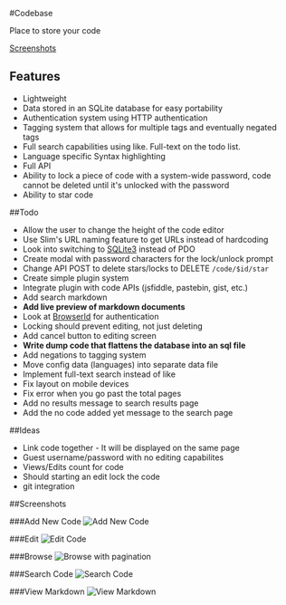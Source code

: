 #Codebase

Place to store your code

[Screenshots](https://github.com/galen/Codebase#screenshots)

## Features

- Lightweight
- Data stored in an SQLite database for easy portability
- Authentication system using HTTP authentication
- Tagging system that allows for multiple tags and eventually negated tags
- Full search capabilities using like. Full-text on the todo list.
- Language specific Syntax highlighting
- Full API
- Ability to lock a piece of code with a system-wide password, code cannot be deleted until it's unlocked with the password
- Ability to star code

##Todo

- Allow the user to change the height of the code editor
- Use Slim's URL naming feature to get URLs instead of hardcoding
- Look into switching to [SQLite3](http://de2.php.net/manual/en/book.sqlite3.php) instead of PDO
- Create modal with password characters for the lock/unlock prompt
- Change API POST to delete stars/locks to DELETE `/code/$id/star`
- Create simple plugin system
- Integrate plugin with code APIs (jsfiddle, pastebin, gist, etc.)
- Add search markdown
- **Add live preview of markdown documents**
- Look at [BrowserId](https://login.persona.org/) for authentication
- Locking should prevent editing, not just deleting
- Add cancel button to editing screen
- **Write dump code that flattens the database into an sql file**
- Add negations to tagging system
- Move config data (languages) into separate data file
- Implement full-text search instead of like
- Fix layout on mobile devices
- Fix error when you go past the total pages
- Add no results message to search results page
- Add the no code added yet message to the search page

##Ideas

- Link code together - It will be displayed on the same page
- Guest username/password with no editing capabilites
- Views/Edits count for code
- Should starting an edit lock the code
- git integration

##Screenshots

###Add New Code
![Add New Code](http://www.galengrover.com/images/codebase/new.png)

###Edit
![Edit Code](http://www.galengrover.com/images/codebase/edit.png)

###Browse
![Browse with pagination](http://www.galengrover.com/images/codebase/browse.png)

###Search Code
![Search Code](http://www.galengrover.com/images/codebase/search.png)

###View Markdown
![View Markdown](http://www.galengrover.com/images/codebase/view_markdown.png)

